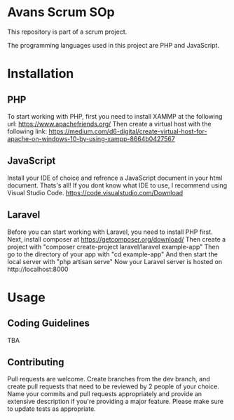 # Avans Scrum SOp

This repository is part of a scrum project.

The programming languages used in this project are PHP and JavaScript.

# Installation
 
## PHP
To start working with PHP, first you need to install XAMMP at the following url: https://www.apachefriends.org/
Then create a virtual host with the following link: https://medium.com/d6-digital/create-virtual-host-for-apache-on-windows-10-by-using-xampp-8664b0427567

## JavaScript
Install your IDE of choice and refrence a JavaScript document in your html document. Thats's all!
If you dont know what IDE to use, I recommend using Visual Studio Code. https://code.visualstudio.com/Download

## Laravel
Before you can start working with Laravel, you need to install PHP first.
Next, install composer at https://getcomposer.org/download/
Then create a project with "composer create-project laravel/laravel example-app"
Then go to the directory of your app with "cd example-app"
And then start the local server with "php artisan serve"
Now your Laravel server is hosted on http://localhost:8000
# Usage

## Coding Guidelines

  TBA

## Contributing

Pull requests are welcome. Create branches from the dev branch, and create pull requests that need to be reviewed by 2 people of your choice. 
Name your commits and pull requests appropriately and provide an extensive description if you're providing a major feature.
Please make sure to update tests as appropriate.